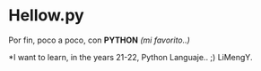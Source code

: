 # Hellow.py
Por fin, poco a poco, con **PYTHON** *(mi favorito..)*


 *I want to learn, in the years 21-22, Python Languaje.. ;)
     LiMengY.
